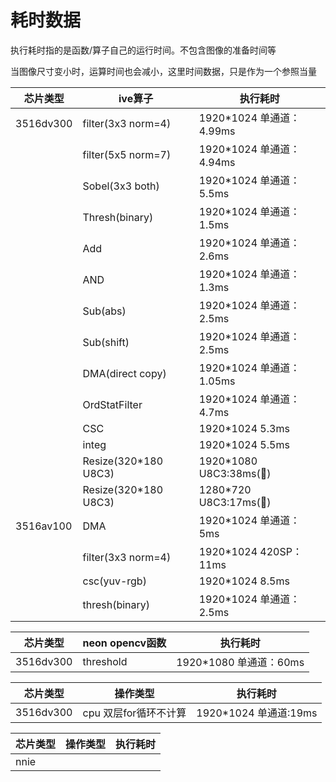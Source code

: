 # 耗时数据

执行耗时指的是函数/算子自己的运行时间。不包含图像的准备时间等

当图像尺寸变小时，运算时间也会减小，这里时间数据，只是作为一个参照当量

| 芯片类型 | ive算子|执行耗时|
|---|---|---|
|3516dv300|filter(3x3 norm=4)|1920*1024 单通道：4.99ms|
||filter(5x5 norm=7)|1920*1024 单通道：4.94ms|
||Sobel(3x3 both)|1920*1024 单通道：5.5ms|
||Thresh(binary)|1920*1024 单通道：1.5ms|
||Add|1920*1024 单通道：2.6ms|
||AND|1920*1024 单通道：1.3ms|
||Sub(abs)|1920*1024 单通道：2.5ms|
||Sub(shift)|1920*1024 单通道：2.5ms|
||DMA(direct copy)|1920*1024 单通道：1.05ms|
||OrdStatFilter|1920*1024 单通道：4.7ms|
||CSC|1920*1024 5.3ms|
||integ|1920*1024 5.5ms|
||Resize(320*180 U8C3)|1920*1080 U8C3:38ms(🤔)|
||Resize(320*180 U8C3)|1280*720 U8C3:17ms(🤔)|
|3516av100|DMA|1920*1024 单通道： 5ms|
||filter(3x3 norm=4)|1920*1024 420SP：11ms|
||csc(yuv-rgb)|1920*1024  8.5ms|
||thresh(binary)|1920*1024 单通道：2.5ms|

|芯片类型|neon opencv函数|执行耗时|
|--|--|--|
|3516dv300|threshold|1920*1080 单通道：60ms|

|芯片类型|操作类型|执行耗时|
|--|--|--|
|3516dv300|cpu 双层for循环不计算|1920*1024 单通道:19ms|

|芯片类型|操作类型|执行耗时|
|--|--|--|
|nnie|||